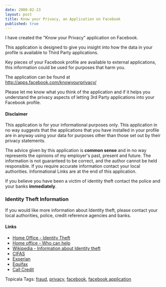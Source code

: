 ```yaml
---
date: 2008-02-23
layout: post
title: Know your Privacy, an Application on Facebook
published: true
---
```

<p>I have created the "Know your Privacy" application on Facebook.</p> <p>This application is designed to give you insight into how the data in your profile is available to Third Party applications. </p><p>Key pieces of your Facebook profile are available to external applications, this information could be used for purposes that harm you. </p><p>The application can be found at <a href="http://apps.facebook.com/knowyourprivacy/" title="http://apps.facebook.com/knowyourprivacy/">http://apps.facebook.com/knowyourprivacy/</a> </p><p>Please let me know what you think of the application and if it helps you understand the privacy aspects of letting 3rd Party applications into your Facebook profile. </p><h4>Disclaimer</h4> <p>This application is for your informational purposes only. This application in no way suggests that the applications that you have installed in your profile are in anyway using your data for purposes other than those set out by their privacy statements. </p><p>The advice given by this application is <b>common sense</b> and in no way represents the opinions of my employer's past, present and future. The information is not guaranteed to be correct, and the author cannot be held responsible. If you require accurate information contact your local authorities. Informational Links are at the end of this application. </p><p>If you believe you have been a victim of identity theft contact the police and your banks <b>immediately</b>. </p><h3>Identity Theft Information</h3> <p>If you would like more information about Identity theft, please contact your local authorities, police, credit reference agencies and banks. </p><h4>Links</h4> <ul> <li>
<a href="http://www.identity-theft.org.uk/">Home Office - Identity Theft</a> </li>
<li>
<a href="http://www.identity-theft.org.uk/who-can-help.html">Home office - Who can help</a> </li>
<li>
<a href="http://en.wikipedia.org/wiki/Identity_theft">Wikipedia - Information about Identity theft</a> </li>
<li>
<a href="http://www.cifas.org.uk/default.asp?edit_id=561-56">CIFAS</a> </li>
<li>
<a href="http://apps.facebook.com/knowyourprivacy/www.experian.com/identity_fraud/fraud.html">Experian</a> </li>
<li>
<a href="http://apps.facebook.com/knowyourprivacy/www.equifax.com/credit-information/identity-theft">Equifax</a> </li>
<li><a href="http://www.callcredit.co.uk/consumer/hot-topics/identity-theft">Call Credit</a></li>
</ul> <div class="wlWriterSmartContent" style="padding-right: 0px; display: inline; padding-left: 0px; padding-bottom: 0px; margin: 0px; padding-top: 0px;">Topicala Tags: <a href="http://www.topicala.com/tag/fraud" rel="tag">fraud</a>, <a href="http://www.topicala.com/tag/privacy" rel="tag">privacy</a>, <a href="http://www.topicala.com/tag/facebook" rel="tag">facebook</a>, <a href="http://www.topicala.com/tag/facebook%20application" rel="tag">facebook application</a>
</div>  <div class="blogger-post-footer"><img class="posterous_download_image" src="https://blogger.googleusercontent.com/tracker/8109338-3386921502838775268?l=www.kinlan.co.uk%2Findex.html" height="1" alt="" width="1" /></div>

